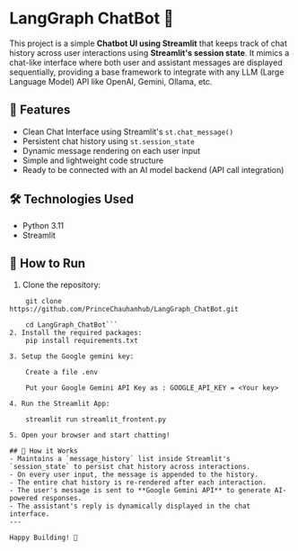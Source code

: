 # LangGraph ChatBot 🤖

This project is a simple **Chatbot UI using Streamlit** that keeps track of chat history across user interactions using **Streamlit's session state**. It mimics a chat-like interface where both user and assistant messages are displayed sequentially, providing a base framework to integrate with any LLM (Large Language Model) API like OpenAI, Gemini, Ollama, etc.

## 🚀 Features
- Clean Chat Interface using Streamlit's `st.chat_message()`
- Persistent chat history using `st.session_state`
- Dynamic message rendering on each user input
- Simple and lightweight code structure
- Ready to be connected with an AI model backend (API call integration)

## 🛠️ Technologies Used
- Python 3.11
- Streamlit

## 🔧 How to Run
1. Clone the repository:
```
    git clone https://github.com/PrinceChauhanhub/LangGraph_ChatBot.git

    cd LangGraph_ChatBot```
2. Install the required packages:
    pip install requirements.txt

3. Setup the Google gemini key:
    
    Create a file .env
    
    Put your Google Gemini API Key as : GOOGLE_API_KEY = <Your key>

4. Run the Streamlit App:
    
    streamlit run streamlit_frontent.py

5. Open your browser and start chatting!

## 📝 How it Works
- Maintains a `message_history` list inside Streamlit's `session_state` to persist chat history across interactions.
- On every user input, the message is appended to the history.
- The entire chat history is re-rendered after each interaction.
- The user's message is sent to **Google Gemini API** to generate AI-powered responses.
- The assistant's reply is dynamically displayed in the chat interface.
---

Happy Building! 🚀
